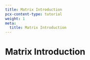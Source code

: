 ```yaml
---
title: Matrix Introduction
pcx-content-type: tutorial
weight: 1
meta:
  title: Matrix Introduction
---
```


# Matrix Introduction